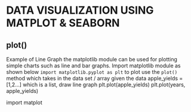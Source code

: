 # DATA VISUALIZATION USING MATPLOT & SEABORN

## plot()

Example of Line Graph
the matplotlib module can be used for plotting simple charts such as line  and bar graphs. Import matplotlib module as shown below
``import matplotlib.pyplot as plt``
to plot use the ``plot()`` method which takes in the data set / array
given the data apple_yields = [1,2...] which is a list, draw line graph
plt.plot(apple_yields)
plt.plot(years, apple_yields)

import matplot